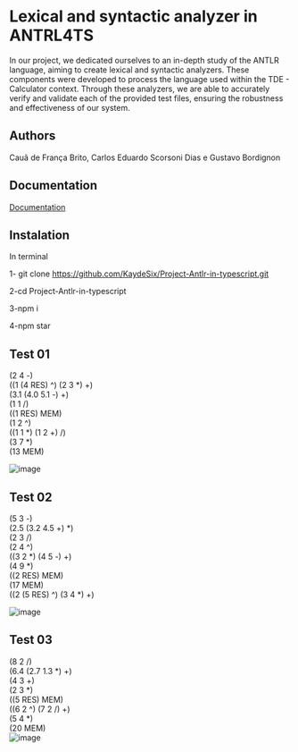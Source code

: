# Lexical and syntactic analyzer in ANTRL4TS

In our project, we dedicated ourselves to an in-depth study of the ANTLR language, aiming to create lexical and syntactic analyzers. These components were developed to process the language used within the TDE - Calculator context. Through these analyzers, we are able to accurately verify and validate each of the provided test files, ensuring the robustness and effectiveness of our system.


## Authors

Cauã de França Brito, Carlos Eduardo Scorsoni Dias e Gustavo Bordignon 



## Documentation

[Documentation](https://link-da-documentação)


## Instalation

In terminal

1- git clone https://github.com/KaydeSix/Project-Antlr-in-typescript.git

2-cd Project-Antlr-in-typescript

3-npm i

4-npm star
    
## Test 01

(2 4 -) <br>
((1 (4 RES) ^) (2 3 *) +)<br>
(3.1 (4.0 5.1 -) +)<br>
(1 1 /)<br>
((1 RES) MEM)<br>
(1 2 ^)<br>
((1 1 *) (1 2 +) /)<br>
(3 7 *)<br>
(13 MEM)<br>

![image](https://github.com/KaydeSix/Project-Antlr-in-typescript/assets/102918321/d2287e9b-7e52-40b6-881e-b9f37de9ea7c)


## Test 02

(5 3 -)<br>
(2.5 (3.2 4.5 +) *)<br>
(2 3 /)<br>
(2 4 ^)<br>
((3 2 *) (4 5 -) +)<br>
(4 9 *)<br>
((2 RES) MEM)<br>
(17 MEM)<br>
((2 (5 RES) ^) (3 4 *) +)<br>

![image](https://github.com/KaydeSix/Project-Antlr-in-typescript/assets/102918321/4e25bf1d-3095-4cb6-a1ee-6013c6861853)


## Test 03
(8 2 /)<br>
(6.4 (2.7 1.3 *) +)<br>
(4 3 +)<br>
(2 3 *)<br>
((5 RES) MEM)<br>
((6 2 ^) (7 2 /) +)<br>
(5 4 *)<br>
(20 MEM)<br>
![image](https://github.com/KaydeSix/Project-Antlr-in-typescript/assets/102918321/80233a8d-f180-4e0c-8601-5f94ddc3f7ca)


